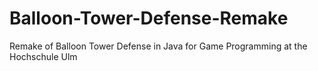 # Balloon-Tower-Defense-Remake
Remake of  Balloon Tower Defense in Java for Game Programming at the Hochschule Ulm
